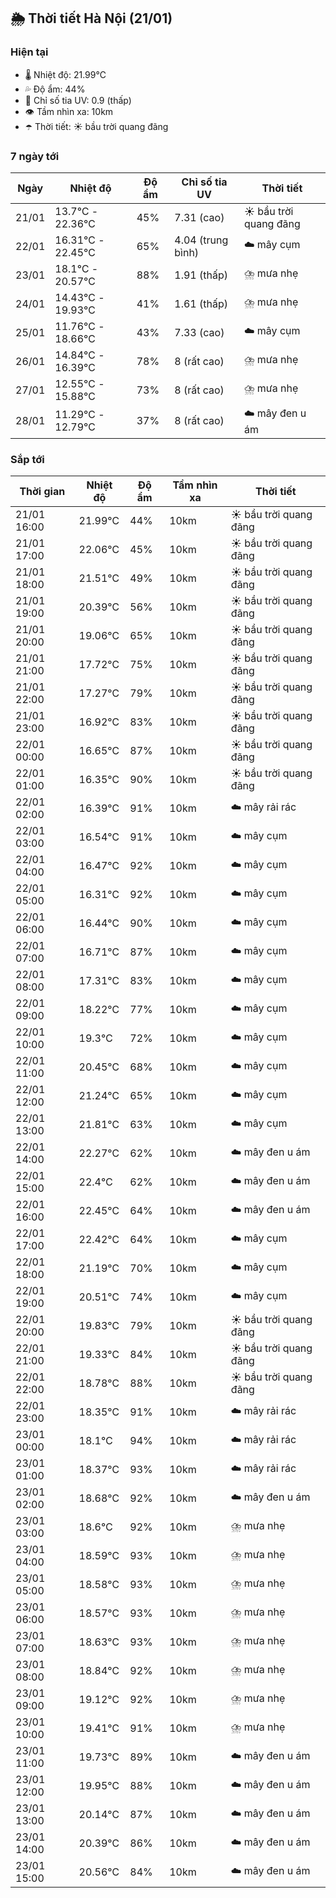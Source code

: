 ## 🌦️ Thời tiết Hà Nội (21/01)

### Hiện tại

- 🌡️ Nhiệt độ: 21.99℃
- 💦 Độ ẩm: 44%
- 🌟 Chỉ số tia UV: 0.9 (thấp)
- 👁️ Tầm nhìn xa: 10km
- ☂️ Thời tiết: ☀️ bầu trời quang đãng

### 7 ngày tới

| Ngày | Nhiệt độ | Độ ẩm | Chỉ số tia UV | Thời tiết |
| --- | --- | --- | --- | --- |
| 21/01 | 13.7℃ - 22.36℃ | 45% | 7.31 (cao) | ☀️ bầu trời quang đãng |
| 22/01 | 16.31℃ - 22.45℃ | 65% | 4.04 (trung bình) | ☁️ mây cụm |
| 23/01 | 18.1℃ - 20.57℃ | 88% | 1.91 (thấp) | ⛈️ mưa nhẹ |
| 24/01 | 14.43℃ - 19.93℃ | 41% | 1.61 (thấp) | ⛈️ mưa nhẹ |
| 25/01 | 11.76℃ - 18.66℃ | 43% | 7.33 (cao) | ☁️ mây cụm |
| 26/01 | 14.84℃ - 16.39℃ | 78% | 8 (rất cao) | ⛈️ mưa nhẹ |
| 27/01 | 12.55℃ - 15.88℃ | 73% | 8 (rất cao) | ⛈️ mưa nhẹ |
| 28/01 | 11.29℃ - 12.79℃ | 37% | 8 (rất cao) | ☁️ mây đen u ám |

### Sắp tới

| Thời gian | Nhiệt độ | Độ ẩm | Tầm nhìn xa | Thời tiết |
| --- | --- | --- | --- | --- |
| 21/01 16:00 | 21.99℃ | 44% | 10km | ☀️ bầu trời quang đãng |
| 21/01 17:00 | 22.06℃ | 45% | 10km | ☀️ bầu trời quang đãng |
| 21/01 18:00 | 21.51℃ | 49% | 10km | ☀️ bầu trời quang đãng |
| 21/01 19:00 | 20.39℃ | 56% | 10km | ☀️ bầu trời quang đãng |
| 21/01 20:00 | 19.06℃ | 65% | 10km | ☀️ bầu trời quang đãng |
| 21/01 21:00 | 17.72℃ | 75% | 10km | ☀️ bầu trời quang đãng |
| 21/01 22:00 | 17.27℃ | 79% | 10km | ☀️ bầu trời quang đãng |
| 21/01 23:00 | 16.92℃ | 83% | 10km | ☀️ bầu trời quang đãng |
| 22/01 00:00 | 16.65℃ | 87% | 10km | ☀️ bầu trời quang đãng |
| 22/01 01:00 | 16.35℃ | 90% | 10km | ☀️ bầu trời quang đãng |
| 22/01 02:00 | 16.39℃ | 91% | 10km | ☁️ mây rải rác |
| 22/01 03:00 | 16.54℃ | 91% | 10km | ☁️ mây cụm |
| 22/01 04:00 | 16.47℃ | 92% | 10km | ☁️ mây cụm |
| 22/01 05:00 | 16.31℃ | 92% | 10km | ☁️ mây cụm |
| 22/01 06:00 | 16.44℃ | 90% | 10km | ☁️ mây cụm |
| 22/01 07:00 | 16.71℃ | 87% | 10km | ☁️ mây cụm |
| 22/01 08:00 | 17.31℃ | 83% | 10km | ☁️ mây cụm |
| 22/01 09:00 | 18.22℃ | 77% | 10km | ☁️ mây cụm |
| 22/01 10:00 | 19.3℃ | 72% | 10km | ☁️ mây cụm |
| 22/01 11:00 | 20.45℃ | 68% | 10km | ☁️ mây cụm |
| 22/01 12:00 | 21.24℃ | 65% | 10km | ☁️ mây cụm |
| 22/01 13:00 | 21.81℃ | 63% | 10km | ☁️ mây cụm |
| 22/01 14:00 | 22.27℃ | 62% | 10km | ☁️ mây đen u ám |
| 22/01 15:00 | 22.4℃ | 62% | 10km | ☁️ mây đen u ám |
| 22/01 16:00 | 22.45℃ | 64% | 10km | ☁️ mây đen u ám |
| 22/01 17:00 | 22.42℃ | 64% | 10km | ☁️ mây cụm |
| 22/01 18:00 | 21.19℃ | 70% | 10km | ☁️ mây cụm |
| 22/01 19:00 | 20.51℃ | 74% | 10km | ☁️ mây cụm |
| 22/01 20:00 | 19.83℃ | 79% | 10km | ☀️ bầu trời quang đãng |
| 22/01 21:00 | 19.33℃ | 84% | 10km | ☀️ bầu trời quang đãng |
| 22/01 22:00 | 18.78℃ | 88% | 10km | ☀️ bầu trời quang đãng |
| 22/01 23:00 | 18.35℃ | 91% | 10km | ☁️ mây rải rác |
| 23/01 00:00 | 18.1℃ | 94% | 10km | ☁️ mây rải rác |
| 23/01 01:00 | 18.37℃ | 93% | 10km | ☁️ mây rải rác |
| 23/01 02:00 | 18.68℃ | 92% | 10km | ☁️ mây đen u ám |
| 23/01 03:00 | 18.6℃ | 92% | 10km | ⛈️ mưa nhẹ |
| 23/01 04:00 | 18.59℃ | 93% | 10km | ⛈️ mưa nhẹ |
| 23/01 05:00 | 18.58℃ | 93% | 10km | ⛈️ mưa nhẹ |
| 23/01 06:00 | 18.57℃ | 93% | 10km | ⛈️ mưa nhẹ |
| 23/01 07:00 | 18.63℃ | 93% | 10km | ⛈️ mưa nhẹ |
| 23/01 08:00 | 18.84℃ | 92% | 10km | ⛈️ mưa nhẹ |
| 23/01 09:00 | 19.12℃ | 92% | 10km | ⛈️ mưa nhẹ |
| 23/01 10:00 | 19.41℃ | 91% | 10km | ⛈️ mưa nhẹ |
| 23/01 11:00 | 19.73℃ | 89% | 10km | ☁️ mây đen u ám |
| 23/01 12:00 | 19.95℃ | 88% | 10km | ☁️ mây đen u ám |
| 23/01 13:00 | 20.14℃ | 87% | 10km | ☁️ mây đen u ám |
| 23/01 14:00 | 20.39℃ | 86% | 10km | ☁️ mây đen u ám |
| 23/01 15:00 | 20.56℃ | 84% | 10km | ☁️ mây đen u ám |
